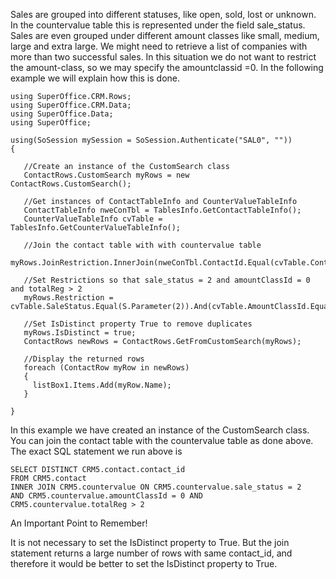 <properties date="2016-05-11"
SortOrder="6"
/>

 

Sales are grouped into different statuses, like open, sold, lost or unknown. In the countervalue table this is represented under the field sale\_status. Sales are even grouped under different amount classes like small, medium, large and extra large. We might need to retrieve a list of companies with more than two successful sales. In this situation we do not want to restrict the amount-class, so we may specify the amountclassid =0. In the following example we will explain how this is done. 

```
using SuperOffice.CRM.Rows;
using SuperOffice.CRM.Data;
using SuperOffice.Data;
using SuperOffice;
 
using(SoSession mySession = SoSession.Authenticate("SAL0", ""))
{
 
   //Create an instance of the CustomSearch class   
   ContactRows.CustomSearch myRows = new
ContactRows.CustomSearch();
 
   //Get instances of ContactTableInfo and CounterValueTableInfo
   ContactTableInfo nweConTbl = TablesInfo.GetContactTableInfo();
   CounterValueTableInfo cvTable =
TablesInfo.GetCounterValueTableInfo();
 
   //Join the contact table with with countervalue table
  
myRows.JoinRestriction.InnerJoin(nweConTbl.ContactId.Equal(cvTable.ContactId));
  
   //Set Restrictions so that sale_status = 2 and amountClassId = 0
and totalReg > 2
   myRows.Restriction =
cvTable.SaleStatus.Equal(S.Parameter(2)).And(cvTable.AmountClassId.Equal(S.Parameter(0))).And(cvTable.TotalReg.GreaterThan(S.Parameter((uint)2)));
  
   //Set IsDistinct property True to remove duplicates    
   myRows.IsDistinct = true;
   ContactRows newRows = ContactRows.GetFromCustomSearch(myRows);
 
   //Display the returned rows
   foreach (ContactRow myRow in newRows)
   {
     listBox1.Items.Add(myRow.Name);
   }
 
}
```

 

In this example we have created an instance of the CustomSearch class. You can join the contact table with the countervalue table as done above. The exact SQL statement we run above is

```
SELECT DISTINCT CRM5.contact.contact_id
FROM CRM5.contact
INNER JOIN CRM5.countervalue ON CRM5.countervalue.sale_status = 2
AND CRM5.countervalue.amountClassId = 0 AND
CRM5.countervalue.totalReg > 2
```

An Important Point to Remember!

It is not necessary to set the IsDistinct property to True. But the join statement returns a large number of rows with same contact\_id, and therefore it would be better to set the IsDistinct property to True.
